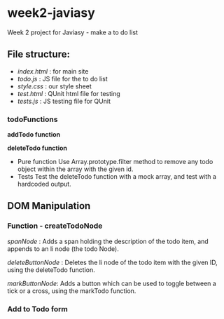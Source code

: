 # week2-javiasy
Week 2 project for Javiasy - make a to do list

## File structure:

- *index.html* : for main site
- *todo.js* : JS file for the to do list
- *style.css* : our style sheet
- *test.html* : QUnit html file for testing
- *tests.js* : JS testing file for QUnit

### todoFunctions

**addTodo function**

**deleteTodo function**
- Pure function
    Use Array.prototype.filter method to remove any todo object within the array with the given id.
- Tests
    Test the deleteTodo function with a mock array, and test with a hardcoded output.

## DOM Manipulation

### Function - createTodoNode

*spanNode* : Adds a span holding the description of the todo item, and appends to an li node (the todo Node).

*deleteButtonNode* : Deletes the li node of the todo item with the given ID, using the deleteTodo function.

*markButtonNode*: Adds a button which can be used to toggle between a tick or a cross, using the markTodo function.

### Add to Todo form
